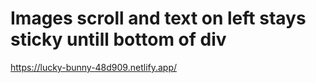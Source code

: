 # Images scroll and text on left stays sticky untill bottom of div
https://lucky-bunny-48d909.netlify.app/
